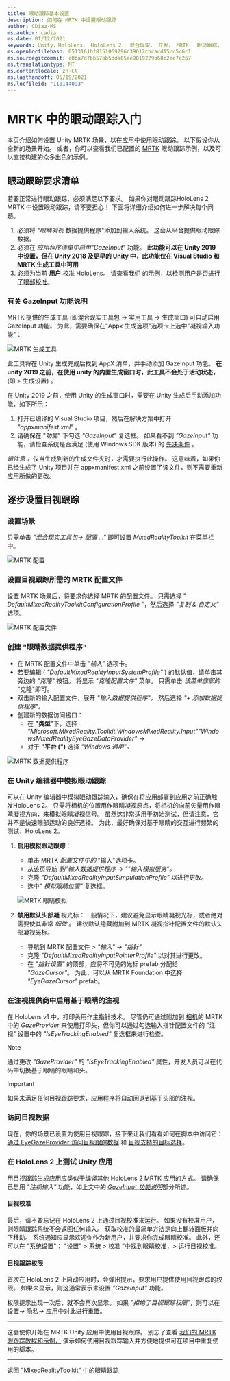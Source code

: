 ```yaml
---
title: 眼动跟踪基本设置
description: 如何在 MRTK 中设置眼动跟踪
author: CDiaz-MS
ms.author: cadia
ms.date: 01/12/2021
keywords: Unity，HoloLens， HoloLens 2， 混合现实， 开发， MRTK， 眼动跟踪，
ms.openlocfilehash: 0513161bf8151069296c39612cbcacd15cc5c6c1
ms.sourcegitcommit: c0ba7d7bb57bb5dda65ee9019229b68c2ee7c267
ms.translationtype: MT
ms.contentlocale: zh-CN
ms.lasthandoff: 05/19/2021
ms.locfileid: "110144093"
---
```

# <a name="getting-started-with-eye-tracking-in-mrtk"></a>MRTK 中的眼动跟踪入门

本页介绍如何设置 Unity MRTK 场景，以在应用中使用眼动跟踪。
以下假设你从全新的场景开始。
或者，你可以查看我们已配置的 [MRTK](../../example-scenes/eye-tracking-examples-overview.md) 眼动跟踪示例，以及可以直接构建的众多出色的示例。

## <a name="eye-tracking-requirements-checklist"></a>眼动跟踪要求清单

若要正常进行眼动跟踪，必须满足以下要求。
如果你对眼动跟踪HoloLens 2 MRTK 中设置眼动跟踪，请不要担心！
下面将详细介绍如何进一步解决每个问题。

1. 必须将 _"眼睛凝视_ 数据提供程序"添加到输入系统。 这会从平台提供眼动跟踪数据。
2. 必须在 _应用程序清单中启用"GazeInput"_ 功能。
   **此功能可以在 Unity 2019 中设置，但在 Unity 2018 及更早的 Unity 中，此功能仅在 Visual Studio 和 MRTK 生成工具中可用**
3. 必须为当前 **用户** 校准 HoloLens。 请查看我们 [的示例，以检测用户是否进行了眼部校准](eye-tracking-is-user-calibrated.md)。

### <a name="a-note-on-the-gazeinput-capability"></a>有关 GazeInput 功能说明

MRTK 提供的生成工具 (即混合现实工具包 -> 实用工具 -> 生成窗口) 可自动启用 GazeInput 功能。 为此，需要确保在"Appx 生成选项"选项卡上选中"凝视输入功能"：

![MRTK 生成工具](../../images/eye-tracking/mrtk_et_buildsetup.png)

此工具将在 Unity 生成完成后找到 AppX 清单，并手动添加 GazeInput 功能。
**在 unity 2019 之前，在使用 unity 的内置生成窗口时，此工具不会处于活动状态，** (即 > 生成设置) 。

在 Unity 2019 之前，使用 Unity 的生成窗口时，需要在 Unity 生成后手动添加功能，如下所示：

1. 打开已编译的 Visual Studio 项目，然后在解决方案中打开 _"appxmanifest.xml"_ 。
2. 请确保在 "_功能_" 下勾选 _"GazeInput"_ 复选框。 如果看不到 _"GazeInput"_ 功能，请检查系统是否满足 (使用 Windows SDK 版本) 的 [先决条件](/windows/mixed-reality/develop/install-the-tools) 。

_请注意：_ 仅当生成到新的生成文件夹时，才需要执行此操作。
这意味着，如果你已经生成了 Unity 项目并在 appxmanifest.xml 之前设置了该文件，则不需要重新应用所做的更改。

## <a name="setting-up-eye-tracking-step-by-step"></a>逐步设置目视跟踪

### <a name="setting-up-the-scene"></a>设置场景

只需单击 _"混合现实工具包-> 配置 ..."_ 即可设置 _MixedRealityToolkit_ 在菜单栏中。

![MRTK 配置](../../images/eye-tracking/mrtk_setup_configure.jpg)

### <a name="setting-up-the-mrtk-profiles-required-for-eye-tracking"></a>设置目视跟踪所需的 MRTK 配置文件

设置 MRTK 场景后，将要求你选择 MRTK 的配置文件。
只需选择 " _DefaultMixedRealityToolkitConfigurationProfile_ "，然后选择 _"复制 & 自定义"_ 选项。

![MRTK 配置文件](../../images/eye-tracking/mrtk_setup_configprofile.jpg)

### <a name="create-an-eye-gaze-data-provider"></a>创建 "眼睛数据提供程序"

- 在 MRTK 配置文件中单击 _"输入"_ 选项卡。
- 若要编辑 ( _"DefaultMixedRealityInputSystemProfile"_ ) 的默认值，请单击其旁边的 _"克隆"_ 按钮。 将显示 _"克隆配置文件"_ 菜单。 只需单击 _该菜单底部的_ "克隆"即可。
- 双击新的输入配置文件，展开 _"输入数据提供程序"，_ 然后选择 _"+ 添加数据提供程序"。_
- 创建新的数据访问接口：
  - 在 **"类型**"下，选择 _"Microsoft.MixedReality.Toolkit.WindowsMixedReality.Input""WindowsMixedRealityEyeGazeDataProvider"_  ->  
  - 对于 **"平台 (")** 选择 _"Windows 通用"。_

![MRTK 数据提供程序](../../images/eye-tracking/mrtk_setup_eyes_dataprovider.jpg)

### <a name="simulating-eye-tracking-in-the-unity-editor"></a>在 Unity 编辑器中模拟眼动跟踪

可以在 Unity 编辑器中模拟眼动跟踪输入，确保在将应用部署到应用之前正确触发HoloLens 2。
只需将相机的位置用作眼睛凝视原点，将相机的向前矢量用作眼睛凝视方向，来模拟眼睛凝视信号。
虽然这非常适用于初始测试，但请注意，它并不是快速眼部运动的良好选择。
为此，最好确保对基于眼睛的交互进行频繁的测试，HoloLens 2。

1. **启用模拟眼动跟踪**：
    - 单击 MRTK _配置文件中的_ "输入"选项卡。
    - 从该页导航 _到"输入数据提供程序_  ->  _""输入模拟服务"。_
    - 克隆 _"DefaultMixedRealityInputSimpulationProfile"_ 以进行更改。
    - 选中" _模拟眼睛位置"_ 复选框。

    ![MRTK 眼睛模拟](../../images/eye-tracking/mrtk_setup_eyes_simulate.jpg)

2. **禁用默认头部凝** 视光标：一般情况下，建议避免显示眼睛凝视光标，或者绝对需要使其非常 _细微_ 。
建议默认隐藏附加到 MRTK 凝视指针配置文件的默认头部凝视光标。
    - 导航到 MRTK 配置文件 > _"输入"_  ->  _"指针"_
    - 克隆 _"DefaultMixedRealityInputPointerProfile"_ 以对其进行更改。
    - 在 _"指针设置"_ 的顶部，应将不可见的光标 prefab 分配给 _"GazeCursor"_。 为此，可以从 MRTK Foundation 中选择 _"EyeGazeCursor"_ prefab。

### <a name="enabling-eye-based-gaze-in-the-gaze-provider"></a>在注视提供商中启用基于眼睛的注视

在 HoloLens v1 中，打印头用作主指针技术。
尽管仍可通过附加到 [相机](https://docs.unity3d.com/ScriptReference/Camera.html)的 MRTK 中的 _GazeProvider_ 来使用打印头，但你可以通过勾选输入指针配置文件的 "注视" 设置中的 _"IsEyeTrackingEnabled"_ 复选框来进行检查。

>[!NOTE]
>通过更改 _"GazeProvider"_ 的 _"IsEyeTrackingEnabled"_ 属性，开发人员可以在代码中切换基于眼睛的眼睛和头。  

>[!IMPORTANT]
>如果未满足任何目视跟踪要求，应用程序将自动回退到基于头部的注视。

### <a name="accessing-eye-gaze-data"></a>访问目视数据

现在，你的场景已设置为使用目视跟踪，接下来让我们看看如何在脚本中访问它： [通过 EyeGazeProvider 访问目视跟踪数据](eye-tracking-eye-gaze-provider.md) 和 [目视支持的目标选择](eye-tracking-target-selection.md)。

### <a name="testing-your-unity-app-on-a-hololens-2"></a>在 HoloLens 2 上测试 Unity 应用

用目视跟踪生成应用应类似于编译其他 HoloLens 2 MRTK 应用的方式。 请确保已启用 *"注视输入"* 功能，如上文中的 [*GazeInput 功能说明*](#a-note-on-the-gazeinput-capability)部分所述。

#### <a name="eye-calibration"></a>目视校准

最后，请不要忘记在 HoloLens 2 上通过目视校准来运行。
如果没有校准用户，则眼睛跟踪系统不会返回任何输入。
获取校准的最简单方法是向上翻转面板并向下移动。
系统通知应显示欢迎你作为新用户，并要求你完成眼睛校准。
此外，还可以在 "系统设置"： "设置" > 系统 > 校准 "中找到眼睛校准，> 运行目视校准。

#### <a name="eye-tracking-permission"></a>目视跟踪权限

首次在 HoloLens 2 上启动应用时，会弹出提示，要求用户提供使用目视跟踪的权限。
如果未显示，则这通常表示未设置 _"GazeInput"_ 功能。

权限提示出现一次后，就不会再次显示。
如果 _"拒绝了目视跟踪权限"_，则可以在设置-> 隐私-> 应用中对此进行重置。

---

这会使你开始在 MRTK Unity 应用中使用目视跟踪。
别忘了查看 [我们的 MRTK 眼跟踪教程和示例，](../../example-scenes/eye-tracking-examples-overview.md) 演示如何使用目视跟踪输入并方便地提供可在项目中重复使用的脚本。

---
[返回 "MixedRealityToolkit" 中的眼睛跟踪](eye-tracking-main.md)